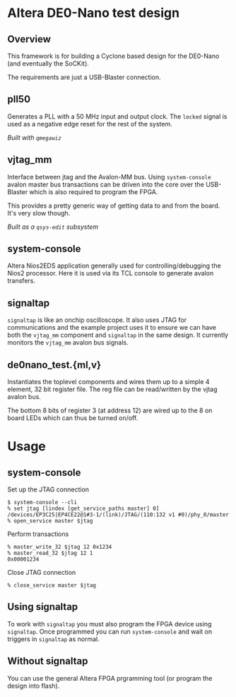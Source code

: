 # Altera DE0-Nano test design

## Overview

This framework is for building a Cyclone based design for
the DE0-Nano (and eventually the SoCKit).

The requirements are just a USB-Blaster connection.

## pll50

Generates a PLL with a 50 MHz input and output clock.  The
`locked` signal is used as a negative edge reset for the
rest of the system.

*Built with `qmegawiz`*

## vjtag_mm

Interface between jtag and the Avalon-MM bus.  Using
`system-console` avalon master bus transactions can be
driven into the core over the USB-Blaster which is also
required to program the FPGA.

This provides a pretty generic way of getting data to
and from the board.  It's very slow though.

*Built as a `qsys-edit` subsystem*

## system-console

Altera Nios2EDS application generally used for 
controlling/debugging the Nios2 processor.  Here it
is used via its TCL console to generate avalon transfers.

## signaltap

`signaltap` is like an onchip oscilloscope.  It also uses
JTAG for communications and the example project uses it
to ensure we can have both the `vjtag_mm` component and
`signaltap` in the same design.  It currently monitors
the `vjtag_mm` avalon bus signals.

## de0nano_test.{ml,v}

Instantiates the toplevel components and wires them up to
a simple 4 element, 32 bit register file.  The reg file
can be read/written by the vjtag avalon bus.

The bottom 8 bits of register 3 (at address 12) are wired
up to the 8 on board LEDs which can thus be turned on/off.

# Usage

## system-console

Set up the JTAG connection

```
$ system-console --cli
% set jtag [lindex [get_service_paths master] 0]
/devices/EP3C25|EP4CE22@1#3-1/(link)/JTAG/(110:132 v1 #0)/phy_0/master
% open_service master $jtag
```

Perform transactions

```
% master_write_32 $jtag 12 0x1234
% master_read_32 $jtag 12 1      
0x00001234
```

Close JTAG connection

```
% close_service master $jtag
```

## Using signaltap

To work with `signaltap` you must also program the FPGA device using
`signaltap`.  Once programmed you can run `system-console` 
and wait on triggers in `signaltap` as normal.

## Without signaltap

You can use the general Altera FPGA prgramming tool (or program
the design into flash).

